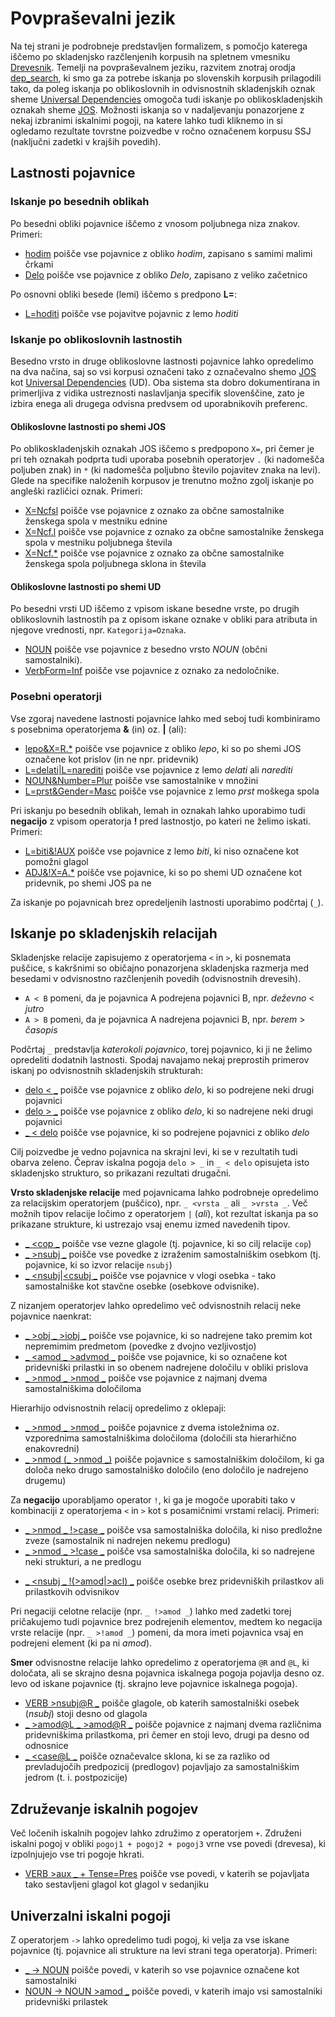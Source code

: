 # Povpraševalni jezik

Na tej strani je podrobneje predstavljen formalizem, s pomočjo katerega iščemo po skladenjsko razčlenjenih korpusih na spletnem vmesniku [Drevesnik](https://orodja.cjvt.si/drevesnik/). Temelji na povpraševalnem jeziku, razvitem znotraj orodja [dep_search](https://github.com/TurkuNLP/dep_search), ki smo ga za potrebe iskanja po slovenskih korpusih prilagodili tako, da poleg iskanja po oblikoslovnih in odvisnostnih skladenjskih oznak sheme [Universal Dependencies](https://universaldependencies.org/) omogoča tudi iskanje po oblikoskladenjskih oznakah sheme [JOS](https://nl.ijs.si/jos/). Možnosti iskanja so v nadaljevanju ponazorjene z nekaj izbranimi iskalnimi pogoji, na katere lahko tudi kliknemo in si ogledamo rezultate tovrstne poizvedbe v ročno označenem korpusu SSJ (naključni zadetki v krajših povedih).

## Lastnosti pojavnice

### Iskanje po besednih oblikah

Po besedni obliki pojavnice iščemo z vnosom poljubnega niza znakov. Primeri:

*   [hodim](https://orodja.cjvt.si/drevesnik/show/demo-1/sl/0/10) poišče vse pojavnice z obliko _hodim_, zapisano s samimi malimi črkami
*   [Delo](https://orodja.cjvt.si/drevesnik/show/demo-2/sl/0/10) poišče vse pojavnice z obliko _Delo_, zapisano z veliko začetnico

<!---
Izpuščeno, ker iskanje po atributih ali vrednostih tako ali tako ne dela, dela samo iskanje po polnem paru Atribut=Vrednost.

V malo verjetnem primeru, da je vneseno besedilo enake oblike kot ena izmed [oblikoslovnih oznak](https://universaldependencies.org/u/feat/index.html), orodje poišče pojavnice s to oznako. V tem primeru iskano besedno obliko zapišemo v narekovajih:

*   ["Gen"](http://bionlp-www.utu.fi/dep_search/?db=English&search=%22Person%22) poišče vse pojavnice z obliko _Gen_ in ne pojavnic z oznako _Gen_, ki označujejo pojavnice v rodilniku.
-->

Po osnovni obliki besede (lemi) iščemo s predpono **L=**:

*   [L=hoditi](https://orodja.cjvt.si/drevesnik/show/demo-2a/sl/0/10) poišče vse pojavitve pojavnic z lemo _hoditi_

### Iskanje po oblikoslovnih lastnostih

Besedno vrsto in druge oblikoslovne lastnosti pojavnice lahko opredelimo na dva načina, saj so vsi korpusi označeni tako z označevalno shemo <a href="https://nl.ijs.si/jos/" target="_blank">JOS</a> kot <a href="https://universaldependencies.org/" target="_blank">Universal Dependencies</a> (UD). Oba sistema sta dobro dokumentirana in primerljiva z vidika ustreznosti naslavljanja specifik slovenščine, zato je izbira enega ali drugega odvisna predvsem od uporabnikovih preferenc.

#### Oblikoslovne lastnosti po shemi JOS

Po oblikoskladenjskih oznakah JOS iščemo s predpopono `X=`, pri čemer je pri teh oznakah podprta tudi uporaba posebnih operatorjev `.` (ki nadomešča poljuben znak) in `*` (ki nadomešča poljubno število pojavitev znaka na levi). Glede na specifike naloženih korpusov je trenutno možno zgolj iskanje po angleški različici oznak. Primeri:

*   [X=Ncfsl](https://orodja.cjvt.si/drevesnik/show/demo-3/sl/0/10) poišče vse pojavnice z oznako za občne samostalnike ženskega spola v mestniku ednine
*   [X=Ncf.l](https://orodja.cjvt.si/drevesnik/show/demo-4/sl/0/10) poišče vse pojavnice z oznako za občne samostalnike ženskega spola v mestniku poljubnega števila
*   [X=Ncf.\*](https://orodja.cjvt.si/drevesnik/show/demo-5/sl/0/10) poišče vse pojavnice z oznako za občne samostalnike ženskega spola poljubnega sklona in števila

#### Oblikoslovne lastnosti po shemi UD

Po besedni vrsti UD iščemo z vpisom iskane besedne vrste, po drugih oblikoslovnih lastnostih pa z opisom iskane oznake v obliki para atributa in njegove vrednosti, npr. `Kategorija=Oznaka`. 

*   [NOUN](https://orodja.cjvt.si/drevesnik/show/demo-6/sl/0/10) poišče vse pojavnice z besedno vrsto _NOUN_ (občni samostalniki).
*   [VerbForm=Inf](https://orodja.cjvt.si/drevesnik/show/demo-7/sl/0/10) poišče vse pojavnice z oznako za nedoločnike. 

<!---
Izpuščeno, ker iskanje po atributih ali vrednostih tako ali tako ne dela, dela samo iskanje po polnem paru Atribut=Vrednost.

Iščemo lahko tudi zgolj po oznakah, a orodje v primeru več različnikih kategorij s to oznako kot rezultat vrne samo zadetke znotraj najpogostejše kategorije. V teh primerih je zato priporočljivo iskanje z eksplicitno izpisano kombinacijo kategorije in oznake.
...
*   [Par](http://bionlp-www.utu.fi/dep_search/?db=Finnish&search=Par) searches for all tokens in partitive case (Note: _Par_ is interpreted to mean _Case=Par_)
...
*   [Past](http://bionlp-www.utu.fi/dep_search/?db=Finnish&search=Past) searches for all past tense verbs (Note: _Past_ is interpreted to mean _Tense=Past_. Other possible category for _Past_ is _PartForm_, and to search for past participles _PartForm=Past_ must be typed.)
...
Možno je tudi iskanje po kategorijah brez opredelitve oznak:

*   [PartForm](http://bionlp-www.utu.fi/dep_search/?db=Finnish&search=PartForm) poišče deležnike v vseh oblikah: sedanjiku (PartForm=Pres), pretekliku (PartForm=Past) ...
--->

### Posebni operatorji
  
Vse zgoraj navedene lastnosti pojavnice lahko med seboj tudi kombiniramo s posebnima operatorjema **&** (in) oz. **|** (ali):

*   [lepo&X=R.\*](https://orodja.cjvt.si/drevesnik/show/demo-8/sl/0/10) poišče vse pojavnice z obliko _lepo_, ki so po shemi JOS označene kot prislov (in ne npr. pridevnik)
*   [L=delati|L=narediti](https://orodja.cjvt.si/drevesnik/show/demo-9/sl/0/10) poišče vse pojavnice z lemo _delati_ ali _narediti_
*   [NOUN&Number=Plur](https://orodja.cjvt.si/drevesnik/show/demo-10/sl/0/10) poišče vse samostalnike v množini
*   [L=prst&Gender=Masc](https://orodja.cjvt.si/drevesnik/show/demo-11/sl/0/10) poišče vse pojavnice z lemo _prst_ moškega spola

Pri iskanju po besednih oblikah, lemah in oznakah lahko uporabimo tudi **negacijo** z vpisom operatorja **!** pred lastnostjo, po kateri ne želimo iskati. Primeri:

*   [L=biti&!AUX](https://orodja.cjvt.si/drevesnik/show/demo-12/sl/0/10) poišče vse pojavnice z lemo _biti_, ki niso označene kot pomožni glagol
*   [ADJ&!X=A.\*](https://orodja.cjvt.si/drevesnik/show/demo-13/sl/0/10) poišče vse pojavnice, ki so po shemi UD označene kot pridevnik, po shemi JOS pa ne

Za iskanje po pojavnicah brez opredeljenih lastnosti uporabimo podčrtaj (`_`).

## Iskanje po skladenjskih relacijah

Skladenjske relacije zapisujemo z operatorjema `<` in `>`, ki posnemata puščice, s kakršnimi so običajno ponazorjena skladenjska razmerja med besedami v odvisnostno razčlenjenih povedih (odvisnostnih drevesih).

*   `A < B` pomeni, da je pojavnica A podrejena pojavnici B, npr. _deževno_ < _jutro_
*   `A > B` pomeni, da je pojavnica A nadrejena pojavnici B, npr. _berem_ > _časopis_

Podčrtaj `_` predstavlja _katerokoli pojavnico_, torej pojavnico, ki ji ne želimo opredeliti dodatnih lastnosti. Spodaj navajamo nekaj preprostih primerov iskanj po odvisnostnih skladenjskih strukturah:

*   [delo < \_](https://orodja.cjvt.si/drevesnik/show/demo-14/sl/0/10) poišče vse pojavnice z obliko _delo_, ki so podrejene neki drugi pojavnici
*   [delo > \_](https://orodja.cjvt.si/drevesnik/show/demo-15/sl/0/10) poišče vse pojavnice z obliko _delo_, ki so nadrejene neki drugi pojavnici
*   [\_ < delo](https://orodja.cjvt.si/drevesnik/show/demo-16/sl/0/10) poišče vse pojavnice, ki so podrejene pojavnici z obliko _delo_

Cilj poizvedbe je vedno pojavnica na skrajni levi, ki se v rezultatih tudi obarva zeleno. Čeprav iskalna pogoja `delo > _` in `_ < delo` opisujeta isto skladenjsko strukturo, so prikazani rezultati drugačni.

**Vrsto skladenjske relacije** med pojavnicama lahko podrobneje opredelimo za relacijskim operatorjem (puščico), npr. `_ <vrsta _` ali `_ >vrsta _`. Več možnih tipov relacije ločimo z operatorjem `|` (_ali_), kot rezultat iskanja pa so prikazane strukture, ki ustrezajo vsaj enemu izmed navedenih tipov.

*   [\_ <cop \_](https://orodja.cjvt.si/drevesnik/show/demo-17/sl/0/10) poišče vse vezne glagole (tj. pojavnice, ki so cilj relacije `cop`)
*   [\_ >nsubj \_](https://orodja.cjvt.si/drevesnik/show/demo-18/sl/0/10) poišče vse povedke z izraženim samostalniškim osebkom (tj. pojavnice, ki so izvor relacije `nsubj`)  
*   [\_ <nsubj|<csubj \_](https://orodja.cjvt.si/drevesnik/show/demo-19/sl/0/10) poišče vse pojavnice v vlogi osebka - tako samostalniške kot stavčne osebke (osebkove odvisnike).

Z nizanjem operatorjev lahko opredelimo več odvisnostnih relacij neke pojavnice naenkrat:

*   [\_ >obj \_ >iobj \_](https://orodja.cjvt.si/drevesnik/show/demo-20/sl/0/10) poišče vse pojavnice, ki so nadrejene tako premim kot nepremimim predmetom (povedke z dvojno vezljivostjo) 
*   [\_ <amod \_ >advmod \_](https://orodja.cjvt.si/drevesnik/show/demo-21/sl/0/10) poišče vse pojavnice, ki so označene kot pridevniški prilastki in so obenem nadrejene določilu v obliki prislova
*   [\_ >nmod \_ >nmod \_](https://orodja.cjvt.si/drevesnik/show/demo-22/sl/0/10) poišče vse pojavnice z najmanj dvema samostalniškima določiloma

Hierarhijo odvisnostnih relacij opredelimo z oklepaji:

*   [\_ >nmod \_ >nmod \_](https://orodja.cjvt.si/drevesnik/show/demo-23/sl/0/10) poišče pojavnice z dvema istoležnima oz. vzporednima samostalniškima določiloma (določili sta hierarhično enakovredni)
*   [\_ >nmod (\_ >nmod \_)](https://orodja.cjvt.si/drevesnik/show/demo-24/sl/0/10) poišče pojavnice s samostalniškim določilom, ki ga določa neko drugo samostalniško določilo (eno določilo je nadrejeno drugemu)

Za **negacijo** uporabljamo operator `!`, ki ga je mogoče uporabiti tako v kombinaciji z operatorjema `<` in `>` kot s posamičnimi vrstami relacij. Primeri:

*   [\_ >nmod \_ !>case \_](https://orodja.cjvt.si/drevesnik/show/demo-25/sl/0/10) poišče vsa samostalniška določila, ki niso predložne zveze (samostalnik ni nadrejen nekemu predlogu)
*   [\_ >nmod \_ >!case \_](https://orodja.cjvt.si/drevesnik/show/demo-26/sl/0/10) poišče vsa samostalniška določila, ki so nadrejene neki strukturi, a ne predlogu
<!--- ta kombinacija ne dela kot pričakovano - vrne tudi advcl z mark ... najbrž manjka 'for every dependent'
*   [\_ <advcl \_ !>mark \_](http://bionlp-www.utu.fi/dep_search/?db=English&search=_%20%3Cadvcl%20_%20%21%3Emark%20_) searches for heads of unmarked adverbial clauses (governed by advcl but not governing mark)
*   [\_ <nsubj \_ >!amod \_](http://bionlp-www.utu.fi/dep_search/?db=English&search=_%20%3Cnsubj%20_%20%3E%21amod%20_) searches for subjects which governs something but it cannot be an adjective (governed by nsubj and governs something which is not amod)
--->
*   [\_ <nsubj \_ !(>amod|>acl) \_](https://orodja.cjvt.si/drevesnik/show/demo-27/sl/0/10) poišče osebke brez pridevniških prilastkov ali prilastkovih odvisnikov

Pri negaciji celotne relacije (npr. `_ !>amod _`) lahko med zadetki torej pričakujemo tudi pojavnice brez podrejenih elementov, medtem ko negacija vrste relacije (npr. `_ >!amod _`) pomeni, da mora imeti pojavnica vsaj en podrejeni element (ki pa ni _amod_).

**Smer** odvisnostne relacije lahko opredelimo z operatorjema `@R` and `@L`, ki določata, ali se skrajno desna pojavnica iskalnega pogoja pojavlja desno oz. levo od iskane pojavnice (tj. skrajno leve pojavnice iskalnega pogoja).

*   [VERB >nsubj@R \_](https://orodja.cjvt.si/drevesnik/show/demo-28/sl/0/10) poišče glagole, ob katerih samostalniški osebek (_nsubj_) stoji desno od glagola
*   [\_ >amod@L \_ >amod@R \_](https://orodja.cjvt.si/drevesnik/show/demo-29/sl/0/10) poišče pojavnice z najmanj dvema različnima pridevniškima prilastkoma, pri čemer en stoji levo, drugi pa desno od odnosnice
*   [\_ <case@L \_](https://orodja.cjvt.si/drevesnik/show/demo-30/sl/0/10) poišče označevalce sklona, ki se za razliko od prevladujočih predpozicij (predlogov) pojavljajo za samostalniškim jedrom (t. i. postpozicije)

## Združevanje iskalnih pogojev

Več ločenih iskalnih pogojev lahko združimo z operatorjem `+`. Združeni iskalni pogoj v obliki `pogoj1 + pogoj2 + pogoj3` vrne vse povedi (drevesa), ki izpolnjujejo vse tri pogoje hkrati.

*   [VERB >aux \_ + Tense=Pres](https://orodja.cjvt.si/drevesnik/show/demo-31/sl/0/10) poišče vse povedi, v katerih se pojavljata tako sestavljeni glagol kot glagol v sedanjiku

## Univerzalni iskalni pogoji

Z operatorjem `->` lahko opredelimo tudi pogoj, ki velja za vse iskane pojavnice (tj. pojavnice ali strukture na levi strani tega operatorja). Primeri:

*   [\_ -> NOUN](https://orodja.cjvt.si/drevesnik/show/demo-32/sl/0/10) poišče povedi, v katerih so vse pojavnice označene kot samostalniki
*   [NOUN -> NOUN >amod \_](https://orodja.cjvt.si/drevesnik/show/demo-33/sl/0/10) poišče povedi, v katerih imajo vsi samostalniki pridevniški prilastek
